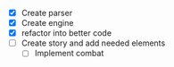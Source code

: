 - [x] Create parser
- [x] Create engine
- [x] refactor into better code
- [ ] Create story and add needed elements
    - [ ] Implement combat
